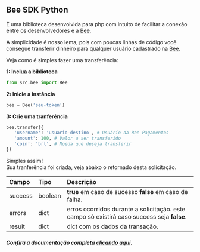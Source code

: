 ## Bee SDK Python

É uma biblioteca desenvolvida para php com intuito de facilitar a conexão entre os desenvolvedores e a [Bee](https://bee.cash).    

A simplicidade é nosso lema, pois com poucas linhas de código você consegue transferir dinheiro para qualquer usuário cadastrado na [Bee](https://bee.cash).    

Veja como é simples fazer uma transferência:  

**1: Inclua a biblioteca**
```python
from src.bee import Bee
```  

**2: Inicie a instância** 
```python
bee = Bee('seu-token')	
```  

**3: Crie uma tranferência**

```python
bee.transfer({
   'username': 'usuario-destino', # Usuário da Bee Pagamentos
   'amount': 100, # Valor a ser transferido
   'coin': 'brl', # Moeda que deseja transferir
})
```  

Simples assim!  
Sua tranferência foi criada, veja abaixo o retornado desta solicitação.  

Campo | Tipo | Descrição
:----|:----|:---------
success | boolean  | **true** em caso de sucesso  **false** em caso de falha. |
errors | dict | erros ocorridos durante a solicitação. este campo só existirá caso success seja **false**. |
result | dict | dict com os dados da transação. |

##### Confira a documentação completa [clicando aqui](https://github.com/bee-payments/sdk-python/blob/master/docs/pt.md).
